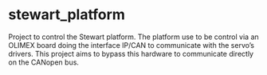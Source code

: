 # stewart_platform

Project to control the Stewart platform. The platform use to be control via an OLIMEX board doing the interface IP/CAN to communicate with the servo’s drivers. This project aims to bypass this hardware to communicate directly on the CANopen bus.
